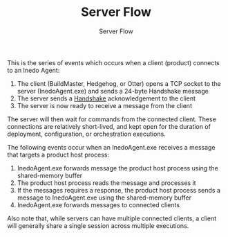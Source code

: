 ﻿---
title: Server Flow
subtitle: Server Flow
sequence: 30
keywords: inedo, inedo agent, server architecture
---

This is the series of events which occurs when a client (product) connects to an Inedo Agent:

1. The client (BuildMaster, Hedgehog, or Otter) opens a TCP socket to the server (InedoAgent.exe) and sends a 24-byte Handshake message
2. The server sends a [Handshake](/docs/inedoagent/server-architecture/network-protocol) acknowledgement to the client
3. The server is now ready to receive a message from the client

The server will then wait for commands from the connected client. These connections are relatively short-lived, and kept open for the duration of deployment, configuration, or orchestration executions.

The following events occur when an InedoAgent.exe receives a message that targets a product host process:

1. InedoAgent.exe forwards message the product host process using the shared-memory buffer
2. The product host process reads the message and processes it
3. If the messages requires a response, the product host process sends a message to InedoAgent.exe using the shared-memory buffer
4. InedoAgent.exe forwards messages to connected clients

Also note that, while servers can have multiple connected clients, a client will generally share a single session across multiple executions.
